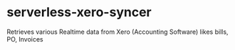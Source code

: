 # serverless-xero-syncer
Retrieves various Realtime data from Xero (Accounting Software) likes bills, PO, Invoices
